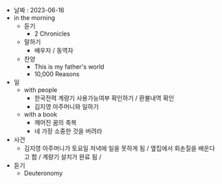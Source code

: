 - 날짜 : 2023-06-16
- in the morning
	- 듣기
		- 2 Chronicles
	- 말하기
		-  배우자 / 동역자 
	- 찬양
		- This is my father's world
		- 10,000 Reasons
- 일
	- with people
		- 한국전력 계량기 사용가능여부 확인하기 / 환불내역 확인
		- 김지영 아주머니와 일하기
	- with a book
		- 깨어진 꿈의 축복
		- 네 가장 소중한 것을 버려라
- 사건
	- 김지영 아주머니가 토요일 저녁에 일을 못하게 됨 / 옆집에서 회손질을 배운다고 함 / 계량기 설치가 완료 됨 / 
- 듣기
	- Deuteronomy 
